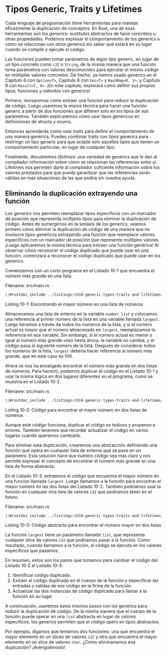 # Tipos Generic, Traits y Lifetimes

Cada lenguaje de programación tiene herramientas para manejar eficazmente la
duplicación de conceptos. En Rust, una de esas herramientas son los *generics*:
sustitutos abstractos de tipos concretos u otras propiedades. Podemos expresar
el comportamiento de los generics o cómo se relacionan con otros generics sin
saber qué estará en su lugar cuando se compile y ejecute el código.

Las funciones pueden tomar parámetros de algún tipo generic, en lugar de un
tipo concreto como `i32` o `String`, de la misma manera que una función toma
parámetros con valores desconocidos para ejecutar el mismo código en múltiples
valores concretos. De hecho, ya hemos usado generics en el Capítulo 6 con
`Option<T>`, Capítulo 8 con `Vec<T>` y `HashMap<K, V>`, y Capítulo 9 con
`Result<T, E>`. ¡En este capítulo, explorará cómo definir sus propios tipos,
funciones y métodos con generics!

Primero, revisaremos cómo extraer una función para reducir la duplicación de
código. Luego usaremos la misma técnica para hacer una función generic a
partir de dos funciones que difieren solo en los tipos de sus parámetros.
También explicaremos cómo usar tipos genéricos en definiciones de structs y
enums.

Entonces aprenderás cómo usar *traits* para definir el comportamiento de una
manera genérica. Puedes combinar traits con tipos generics para restringir un
tipo generic para que acepte solo aquellos tipos que tienen un comportamiento
particular, en lugar de cualquier tipo.

Finalmente, discutiremos *lifetimes*: una variedad de generics que le dan al
compilador información sobre cómo se relacionan las referencias entre sí.
Lifetimes nos permiten darle al compilador suficiente información sobre los
valores prestados para que pueda garantizar que las referencias serán válidas
en más situaciones de las que podría sin nuestra ayuda.

## Eliminando la duplicación extrayendo una función

Los generics nos permiten reemplazar tipos específicos con un marcador de
posición que representa múltiples tipos para eliminar la duplicación de código.
Antes de sumergirnos en la sintaxis de los generics, veamos primero cómo
eliminar la duplicación de código de una manera que no involucre tipos
genéricos extrayendo una función que reemplace valores específicos con un
marcador de posición que represente múltiples valores. ¡Luego aplicaremos la
misma técnica para extraer una función genérica! Al observar cómo reconocer el
código duplicado que puede usar en una función, comenzará a reconocer el
código duplicado que puede usar en los generics.

Comenzamos con un corto programa en el Listado 10-1 que encuentra el número
más grande en una lista.

<span class="filename">Filename: src/main.rs</span>

```rust
{{#rustdoc_include ../listings/ch10-generic-types-traits-and-lifetimes/listing-10-01/src/main.rs:here}}
```

<span class="caption">Listing 10-1: Encontrando el mayor número en una lista de
números</span>

Almacenamos una lista de enteros en la variable `number_list` y colocamos una
referencia al primer número de la lista en una variable llamada `largest`.
Luego iteramos a través de todos los números de la lista, y si el número
actual es mayor que el número almacenado en `largest`, reemplazamos la
referencia en esa variable. Sin embargo, si el número actual es menor o igual
al número más grande visto hasta ahora, la variable no cambia, y el código
pasa al siguiente número de la lista. Después de considerar todos los números
de la lista, `largest` debería hacer referencia al número más grande, que en
este caso es 100.

Ahora se nos ha encargado encontrar el número más grande en dos listas de
números. Para hacerlo, podemos duplicar el código en el Listado 10-1 y usar la
misma lógica en dos lugares diferentes en el programa, como se muestra en el
Listado 10-2.

<span class="filename">Filename: src/main.rs</span>

```rust
{{#rustdoc_include ../listings/ch10-generic-types-traits-and-lifetimes/listing-10-02/src/main.rs}}
```

<span class="caption">Listing 10-2: Código para encontrar el mayor número en 
*dos* listas de números</span>

Aunque este código funciona, duplicar el código es tedioso y propenso a errores.
También tenemos que recordar actualizar el código en varios lugares cuando
queremos cambiarlo.

Para eliminar esta duplicación, crearemos una abstracción definiendo una
función que opera en cualquier lista de enteros que se pase en un parámetro.
Esta solución hace que nuestro código sea más claro y nos permite expresar el
concepto de encontrar el número más grande en una lista de forma abstracta.

En el Listado 10-3, extraemos el código que encuentra el mayor número en una
función llamada `largest`. Luego llamamos a la función para encontrar el mayor
número en las dos listas del Listado 10-2. También podríamos usar la función
en cualquier otra lista de valores `i32` que podríamos tener en el futuro.

<span class="filename">Filename: src/main.rs</span>

```rust
{{#rustdoc_include ../listings/ch10-generic-types-traits-and-lifetimes/listing-10-03/src/main.rs:here}}
```

<span class="caption">Listing 10-3: Código abstracto para encontrar el número
mayor en dos listas</span>

La función `largest` tiene un parámetro llamado `list`, que representa cualquier
slice de valores `ì32` que podriamos pasar a la función. Como resultado, cuando
llamamos a la función, el código se ejecuta en los valores específicos que
pasamos.

En resumen, estos son los pasos que tomamos para cambiar el código del Listado
10-2 al Listado 10-3:

1. Identificar código duplicado.
2. Extraer el código duplicado en el cuerpo de la función y especificar las
   entradas y salidas de ese código en la firma de la función.
3. Actualizar las dos instancias de código duplicado para llamar a la función
   en su lugar.

A continuación, usaremos estos mismos pasos con los generics para reducir la
duplicación de código. De la misma manera que el cuerpo de la función puede
operar en una `list` abstracta en lugar de valores específicos, los generics
permiten que el código opere en tipos abstractos.

Por ejemplo, digamos que teníamos dos funciones: una que encuentra el mayor
elemento en un slices de valores `i32` y otra que encuentra el mayor elemento
en un slice de valores `char`. ¿Cómo eliminaríamos esa duplicación? 
¡Averigüémoslo!
